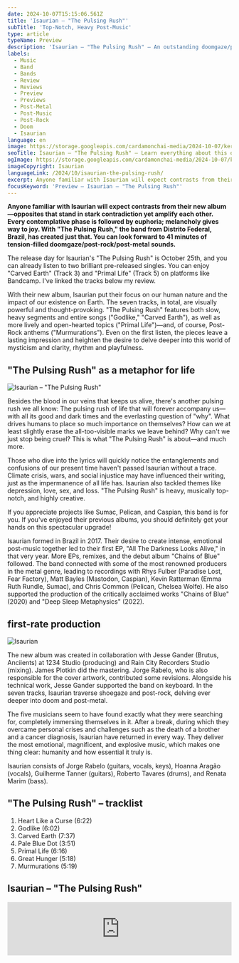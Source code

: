 ```yaml
---
date: 2024-10-07T15:15:06.561Z
title: 'Isaurian – "The Pulsing Rush"'
subTitle: 'Top-Notch, Heavy Post-Music'
type: article
typeName: Preview
description: 'Isaurian – "The Pulsing Rush" – An outstanding doomgaze/post-rock/post-metal album will enter the stage, soon. You can already listen to a few songs here and find out what’s special about the record!"'
labels:
  - Music
  - Band
  - Bands
  - Review
  - Reviews
  - Preview
  - Previews
  - Post-Metal
  - Post-Music
  - Post-Rock
  - Doom
  - Isaurian
language: en
image: https://storage.googleapis.com/cardamonchai-media/2024-10-07/keretta-the-pulsing-rush-soundsvegan-com-jpg-imagine-f8f8f8_9f9e9f_1024_768/640.webp
seoTitle: Isaurian – "The Pulsing Rush" – Learn everything about this outstanging doomgaze/post-rock/post-metal record!
ogImage: https://storage.googleapis.com/cardamonchai-media/2024-10-07/keretta-the-pulsing-rush-soundsvegan-com-og-jpg-imagine-a8a8a8_949393_1200_628/640.webp
imageCopyright: Isaurian
languageLink: /2024/10/isaurian-the-pulsing-rush/
excerpt: Anyone familiar with Isaurian will expect contrasts from their new album—opposites that stand in stark contradiction yet amplify each other. Every contemplative phase is followed by euphoria; melancholy gives way to joy. With "The Pulsing Rush," the band from Distrito Federal, Brazil, has created just that. You can look forward to 41 minutes of tension-filled doomgaze/post-rock/post-metal sounds.
focusKeyword: 'Preview – Isaurian – "The Pulsing Rush"'
---
```


**Anyone familiar with Isaurian will expect contrasts from their new album—opposites that stand in stark contradiction yet amplify each other. Every contemplative phase is followed by euphoria; melancholy gives way to joy. With "The Pulsing Rush," the band from Distrito Federal, Brazil, has created just that. You can look forward to 41 minutes of tension-filled doomgaze/post-rock/post-metal sounds.**

The release day for Isaurian's "The Pulsing Rush" is October 25th, and you can already listen to two brilliant pre-released singles. You can enjoy "Carved Earth" (Track 3) and "Primal Life" (Track 5) on platforms like Bandcamp. I've linked the tracks below my review.

With their new album, Isaurian put their focus on our human nature and the impact of our existence on Earth. The seven tracks, in total, are visually powerful and thought-provoking. "The Pulsing Rush" features both slow, heavy segments and entire songs ("Godlike," "Carved Earth"), as well as more lively and open-hearted topics ("Primal Life")—and, of course, Post-Rock anthems ("Murmurations"). Even on the first listen, the pieces leave a lasting impression and heighten the desire to delve deeper into this world of mysticism and clarity, rhythm and playfulness.

## "The Pulsing Rush" as a metaphor for life

![Isaurian – "The Pulsing Rush"](https://storage.googleapis.com/cardamonchai-media/2024-10-08/the-pulsing-rush-album-cover-by-jorge-rabelo-soundsvegan-com-jpg-imagine-280848_646464_2100_2100/640.webp 'Isaurian – "The Pulsing Rush"')

Besides the blood in our veins that keeps us alive, there's another pulsing rush we all know: The pulsing rush of life that will forever accompany us—with all its good and dark times and the everlasting question of "why". What drives humans to place so much importance on themselves? How can we at least slightly erase the all-too-visible marks we leave behind? Why can't we just stop being cruel? This is what "The Pulsing Rush" is about—and much more.

Those who dive into the lyrics will quickly notice the entanglements and confusions of our present time haven't passed Isaurian without a trace. Climate crisis, wars, and social injustice may have influenced their writing, just as the impermanence of all life has. Isaurian also tackled themes like depression, love, sex, and loss. "The Pulsing Rush" is heavy, musically top-notch, and highly creative.

If you appreciate projects like Sumac, Pelican, and Caspian, this band is for you. If you've enjoyed their previous albums, you should definitely get your hands on this spectacular upgrade!

Isaurian formed in Brazil in 2017. Their desire to create intense, emotional post-music together led to their first EP, "All The Darkness Looks Alive," in that very year. More EPs, remixes, and the debut album "Chains of Blue" followed. The band connected with some of the most renowned producers in the metal genre, leading to recordings with Rhys Fulber (Paradise Lost, Fear Factory), Matt Bayles (Mastodon, Caspian), Kevin Ratterman (Emma Ruth Rundle, Sumac), and Chris Common (Pelican, Chelsea Wolfe). He also supported the production of the critically acclaimed works "Chains of Blue" (2020) and "Deep Sleep Metaphysics" (2022).

## first-rate production

![Isaurian](https://storage.googleapis.com/cardamonchai-media/2024-10-07/keretta-the-pulsing-rush-soundsvegan-com-2-jpg-imagine-181818_6a6a6a_1024_768/640.webp 'Isaurian')

The new album was created in collaboration with Jesse Gander (Brutus, Anciients) at 1234 Studio (producing) and Rain City Recorders Studio (mixing). James Plotkin did the mastering. Jorge Rabelo, who is also responsible for the cover artwork, contributed some revisions. Alongside his technical work, Jesse Gander supported the band on keyboard. In the seven tracks, Isaurian traverse shoegaze and post-rock, delving ever deeper into doom and post-metal.

The five musicians seem to have found exactly what they were searching for, completely immersing themselves in it. After a break, during which they overcame personal crises and challenges such as the death of a brother and a cancer diagnosis, Isaurian have returned in every way. They deliver the most emotional, magnificent, and explosive music, which makes one thing clear: humanity and how essential it truly is.

Isaurian consists of Jorge Rabelo (guitars, vocals, keys), Hoanna Aragão (vocals), Guilherme Tanner (guitars), Roberto Tavares (drums), and Renata Marim (bass).

## "The Pulsing Rush" – tracklist

1. Heart Like a Curse (6:22)
2. Godlike (6:02)
3. Carved Earth (7:37)
4. Pale Blue Dot (3:51)
5. Primal Life (6:16)
6. Great Hunger (5:18)
7. Murmurations (5:19)

## Isaurian – "The Pulsing Rush"

<iframe
  style="border: 0; width: 100%; height: 120px;"
  src="https://bandcamp.com/EmbeddedPlayer/album=3983737105/size=large/bgcol=ffffff/linkcol=5c9b72/tracklist=false/artwork=small/transparent=true/"
  seamless
>
  <a href="https://isaurian.bandcamp.com/album/the-pulsing-rush">
    The Pulsing Rush by Isaurian
  </a>
</iframe>
